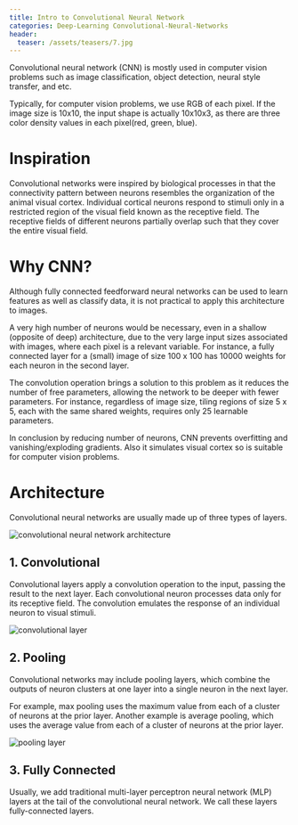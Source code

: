 ```yaml
---
title: Intro to Convolutional Neural Network
categories: Deep-Learning Convolutional-Neural-Networks
header:
  teaser: /assets/teasers/7.jpg
---
```


Convolutional neural network (CNN) is mostly used in computer vision problems such as image classification, object detection, neural style transfer, and etc.

Typically, for computer vision problems, we use RGB of each pixel. If the image size is 10x10, the input shape is actually 10x10x3, as there are three color density values in each pixel(red, green, blue).

# Inspiration

Convolutional networks were inspired by biological processes in that the connectivity pattern between neurons resembles the organization of the animal visual cortex. Individual cortical neurons respond to stimuli only in a restricted region of the visual field known as the receptive field. The receptive fields of different neurons partially overlap such that they cover the entire visual field.

# Why CNN?

Although fully connected feedforward neural networks can be used to learn features as well as classify data, it is not practical to apply this architecture to images.

A very high number of neurons would be necessary, even in a shallow (opposite of deep) architecture, due to the very large input sizes associated with images, where each pixel is a relevant variable. For instance, a fully connected layer for a (small) image of size 100 x 100 has 10000 weights for each neuron in the second layer.

The convolution operation brings a solution to this problem as it reduces the number of free parameters, allowing the network to be deeper with fewer parameters. For instance, regardless of image size, tiling regions of size 5 x 5, each with the same shared weights, requires only 25 learnable parameters.

In conclusion by reducing number of neurons, CNN prevents overfitting and vanishing/exploding gradients. Also it simulates visual cortex so is suitable for computer vision problems.

# Architecture

Convolutional neural networks are usually made up of three types of layers.

![convolutional neural network architecture](https://lh3.googleusercontent.com/p6iGnkeH5kJnZT3lSs032XEx-nGmvHcm0LfubQ9DKR2ocByYMxwvjDLv0yU22sMi2qritNg11c_AZTgoRLDaYVcwIwfj0qkfJjE7CpSbgCknCm1CCPxgaqexXYgwSx2wr_r-oYduFQ=w2400)

## 1. Convolutional

Convolutional layers apply a convolution operation to the input, passing the result to the next layer. Each convolutional neuron processes data only for its receptive field.  The convolution emulates the response of an individual neuron to visual stimuli.

![convolutional layer](https://lh3.googleusercontent.com/FgVAy04wIu0pU7-we0i8n8V1R2WZBBfN3_lKmFxVa8_XPMts8XTQEDbkgrK60rbstLfS6BkfCaSqpQEleeOa3QC7eZKQkKYhw13QGlZ31TYRxUM_8iLr1-mY7WogUGUdaKE1P0_x1A=w2400)

## 2. Pooling

Convolutional networks may include pooling layers, which combine the outputs of neuron clusters at one layer into a single neuron in the next layer.

For example, max pooling uses the maximum value from each of a cluster of neurons at the prior layer. Another example is average pooling, which uses the average value from each of a cluster of neurons at the prior layer.

![pooling layer](https://lh3.googleusercontent.com/CTL4g886LRzBVwad_sbmLJ2uHQzJbdT89hvqYyJOgCbrGmLkCzqQtXo5B7bH-gbqDGaJTMMvLJ5gQS826GWm8nvOWKnnPwfbP1_T6Qb3RqB4kq0GPwXPY4C_Cv84YN8Y-aWQv71rrQ=w2400)

## 3. Fully Connected

Usually, we add traditional multi-layer perceptron neural network (MLP) layers at the tail of the convolutional neural network. We call these layers fully-connected layers.
